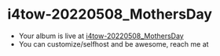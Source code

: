 # i4tow-20220508_MothersDay
- Your album is live at [i4tow-20220508_MothersDay](https://rathnasorg.github.io/i4tow/a/i4tow-20220508_MothersDay/0/d750rw.github.io)
- You can customize/selfhost and be awesome, reach me at 
